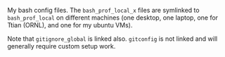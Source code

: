 My bash config files. The `bash_prof_local_x` files are symlinked to 
`bash_prof_local` on different machines (one desktop, one laptop, one
for Ttian (ORNL), and one for my ubuntu VMs).

Note that `gitignore_global` is linked also. `gitconfig` is not linked and
will generally require custom setup work.
